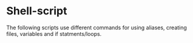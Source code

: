 # Shell-script
The following scripts use different commands for using aliases, creating files, variables and if statments/loops.



